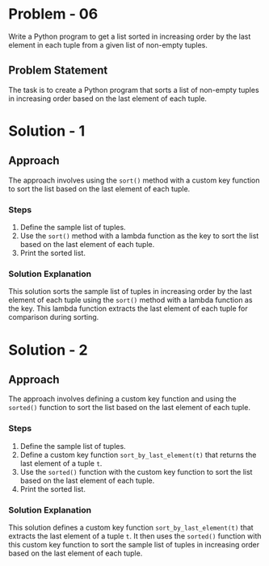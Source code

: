 # Problem - 06

Write a Python program to get a list sorted in increasing order by the last element in each tuple from a given list of non-empty tuples.

## Problem Statement

The task is to create a Python program that sorts a list of non-empty tuples in increasing order based on the last element of each tuple.

# Solution - 1

## Approach

The approach involves using the `sort()` method with a custom key function to sort the list based on the last element of each tuple.

### Steps

1. Define the sample list of tuples.
2. Use the `sort()` method with a lambda function as the key to sort the list based on the last element of each tuple.
3. Print the sorted list.

### Solution Explanation

This solution sorts the sample list of tuples in increasing order by the last element of each tuple using the `sort()` method with a lambda function as the key. This lambda function extracts the last element of each tuple for comparison during sorting.

# Solution - 2

## Approach

The approach involves defining a custom key function and using the `sorted()` function to sort the list based on the last element of each tuple.

### Steps

1. Define the sample list of tuples.
2. Define a custom key function `sort_by_last_element(t)` that returns the last element of a tuple `t`.
3. Use the `sorted()` function with the custom key function to sort the list based on the last element of each tuple.
4. Print the sorted list.

### Solution Explanation

This solution defines a custom key function `sort_by_last_element(t)` that extracts the last element of a tuple `t`. It then uses the `sorted()` function with this custom key function to sort the sample list of tuples in increasing order based on the last element of each tuple.


